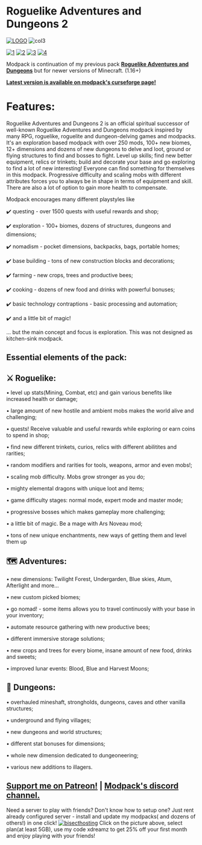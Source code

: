 # Roguelike Adventures and Dungeons 2

[![LOGO](https://user-images.githubusercontent.com/7347489/183646677-cb0da427-d4b7-436e-9f72-566183bd5447.png)](https://www.curseforge.com/minecraft/modpacks/roguelike-adventures-and-dungeons-2)
![col3](https://user-images.githubusercontent.com/7347489/183647041-2764c769-6945-4f75-939c-f314a9b47d10.png)

[![1](https://img.shields.io/discord/512339624627011586?color=blue&label=discord&logo=discord&style=for-the-badge)](https://discord.gg/CG6HjQjW5c) [![2](https://img.shields.io/endpoint.svg?url=https://shieldsio-patreon.vercel.app/api?username=Dreams01&type=patrons&style=for-the-badge)](https://www.patreon.com/Dreams01) [![3](https://img.shields.io/badge/Rent%20-a%20server-cyan?style=for-the-badge&logo=Codeforces&logoColor=cyan)](https://bisecthosting.com/xdreamz) [![4](https://img.shields.io/badge/My-projects-orange?style=for-the-badge&logo=curseforge)](https://www.curseforge.com/members/dreams01/projects)

Modpack is continuation of my previous pack [**Roguelike Adventures and Dungeons**](https://www.curseforge.com/minecraft/modpacks/roguelike-adventures-and-dungeons) but for newer versions of Minecraft. (1.16+)

[**Latest version is available on modpack's curseforge page!**](https://www.curseforge.com/minecraft/modpacks/roguelike-adventures-and-dungeons-2)


# **Features:**

Roguelike Adventures and Dungeons 2 is an official spiritual successor of well-known Roguelike Adventures and Dungeons modpack inspired by many RPG, roguelike, roguelite and dungeon-delving games and modpacks. It's an exploration based modpack with over 250 mods, 100+ new biomes, 12+ dimensions and dozens of new dungeons to delve and loot, ground or flying structures to find and bosses to fight. Level up skills; find new better equipment, relics or trinkets; build and decorate your base and go exploring to find a lot of new interesting! Everyone can find something for themselves in this modpack.
Progressive difficulty and scaling mobs with different attributes forces you to always be in shape in terms of equipment and skill. There are also a lot of option to gain more health to compensate.

Modpack encourages many different playstyles like

✔️ questing - over 1500 quests with useful rewards and shop;

✔️ exploration - 100+ biomes, dozens of structures, dungeons and dimensions;

✔️ nomadism - pocket dimensions, backpacks, bags, portable homes;

✔️ base building - tons of new construction blocks and decorations;

✔️ farming - new crops, trees and productive bees;

✔️ cooking - dozens of new food and drinks with powerful bonuses;

✔️ basic technology contraptions - basic processing and automation;

✔️ and a little bit of magic!

... but the main concept and focus is exploration. This was not designed as kitchen-sink modpack.


## **Essential elements of the pack:**

## **⚔️ Roguelike:**

• level up stats(Mining, Combat, etc) and gain various benefits like increased health or damage;

• large amount of new hostile and ambient mobs makes the world alive and challenging;

• quests! Receive valuable and useful rewards while exploring or earn coins to spend in shop;

• find new different trinkets, curios, relics with different abilitites and rarities;

• random modifiers and rarities for tools, weapons, armor and even mobs!;

• scaling mob difficulty. Mobs grow stronger as you do;

• mighty elemental dragons with unique loot and items;

• game difficulty stages: normal mode, expert mode and master mode; 

• progressive bosses which makes gameplay more challenging;

• a little bit of magic. Be a mage with Ars Noveau mod;

• tons of new unique enchantments, new ways of getting them and level them up
## **🗺️ Adventures:**

• new dimensions: Twilight Forest, Undergarden, Blue skies, Atum, Afterlight and more... 

• new custom picked biomes;

• go nomad! - some items allows you to travel continuosly with your base in your inventory;

• automate resource gathering with new productive bees;

• different immersive storage solutions;

• new crops and trees for every biome, insane amount of new food, drinks and sweets;

• improved lunar events: Blood, Blue and Harvest Moons; 

## **🏰 Dungeons:**

• overhauled mineshaft, strongholds, dungeons, caves and other vanilla structures;

• underground and flying villages;

• new dungeons and world structures;

• different stat bonuses for dimensions;

• whole new dimension dedicated to dungeoneering;

• various new additions to illagers.

## [**Support me on Patreon!**](https://www.patreon.com/Dreams01) | [Modpack's discord channel.](https://discord.com/invite/npNApNFn2r) 
Need a server to play with friends? Don't know how to setup one? Just rent already configured server - install and update my modpacks( and dozens of others!) in one click!
[![bisecthosting](https://i.imgur.com/EHeCmev.png)](https://bisecthosting.com/xdreamz)
Click on the picture above, select plan(at least 5GB), use my code xdreamz to get 25% off your first month and enjoy playing with your friends!



